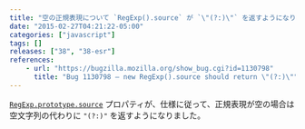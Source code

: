 ```yaml
---
title: "空の正規表現について `RegExp().source` が `\"(?:)\"` を返すようになりました"
date: "2015-02-27T04:21:22-05:00"
categories: ["javascript"]
tags: []
releases: ["38", "38-esr"]
references:
    - url: "https://bugzilla.mozilla.org/show_bug.cgi?id=1130798"
      title: "Bug 1130798 – new RegExp().source should return \"(?:)\""
---
```

[`RegExp.prototype.source`](https://developer.mozilla.org/docs/Web/JavaScript/Reference/Global_Objects/RegExp/source) プロパティが、仕様に従って、正規表現が空の場合は空文字列の代わりに `"(?:)"` を返すようになりました。
